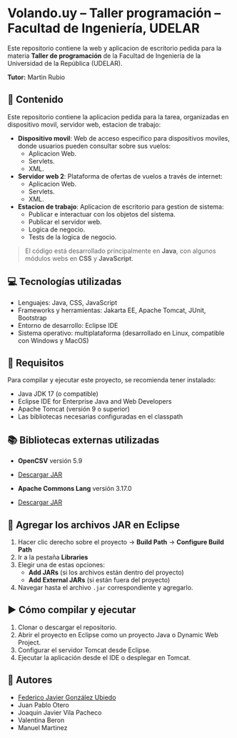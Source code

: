 # Volando.uy – Taller programación – Facultad de Ingeniería, UDELAR

Este repositorio contiene la web y aplicacion de escritorio pedida para la materia **Taller de programación** de la Facultad de Ingeniería de la Universidad de la República (UDELAR).

**Tutor:** Martin Rubio

## 📂 Contenido

Este repositorio contiene la aplicacion pedida para la tarea, organizadas en dispositivo movil, servidor web, estacion de trabajo:

- **Dispositivo movil**: Web de acceso especifico para dispositivos moviles, donde usuarios pueden consultar sobre sus vuelos:
  - Aplicacion Web.
  - Servlets.
  - XML.
- **Servidor web 2**: Plataforma de ofertas de vuelos a través de internet:
  - Aplicacion Web.
  - Servlets.
  - XML.
- **Estacion de trabajo**: Aplicacion de escritorio para gestion de sistema:
  - Publicar e interactuar con los objetos del sistema.
  - Publicar el servidor web.
  - Logica de negocio.
  - Tests de la logica de negocio.

> El código está desarrollado principalmente en **Java**, con algunos módulos webs en **CSS** y **JavaScript**.  

## 💻 Tecnologías utilizadas

- Lenguajes: Java, CSS, JavaScript
- Frameworks y herramientas: Jakarta EE, Apache Tomcat, JUnit, Bootstrap
- Entorno de desarrollo: Eclipse IDE
- Sistema operativo: multiplataforma (desarrollado en Linux, compatible con Windows y MacOS)

## 🐧 Requisitos

Para compilar y ejecutar este proyecto, se recomienda tener instalado:
- Java JDK 17 (o compatible)
- Eclipse IDE for Enterprise Java and Web Developers
- Apache Tomcat (versión 9 o superior)
- Las bibliotecas necesarias configuradas en el classpath

## 📚 Bibliotecas externas utilizadas

- **OpenCSV** versión 5.9
- [Descargar JAR](https://mvnrepository.com/artifact/com.opencsv/opencsv/5.9)

- **Apache Commons Lang** versión 3.17.0
- [Descargar JAR](https://mvnrepository.com/artifact/org.apache.commons/commons-lang3/3.17.0)

## 🔧 Agregar los archivos JAR en Eclipse

1. Hacer clic derecho sobre el proyecto → **Build Path** → **Configure Build Path**
2. Ir a la pestaña **Libraries**
3. Elegir una de estas opciones:
   - **Add JARs** (si los archivos están dentro del proyecto)
   - **Add External JARs** (si están fuera del proyecto)
4. Navegar hasta el archivo `.jar` correspondiente y agregarlo.

## ▶️ Cómo compilar y ejecutar

1. Clonar o descargar el repositorio.
2. Abrir el proyecto en Eclipse como un proyecto Java o Dynamic Web Project.
3. Configurar el servidor Tomcat desde Eclipse.
4. Ejecutar la aplicación desde el IDE o desplegar en Tomcat.

## 👤 Autores

- [Federico Javier González Ubiedo](https://github.com/Ubiedo)
- Juan Pablo Otero
- Joaquin Javier Vila Pacheco
- Valentina Beron
- Manuel Martinez
